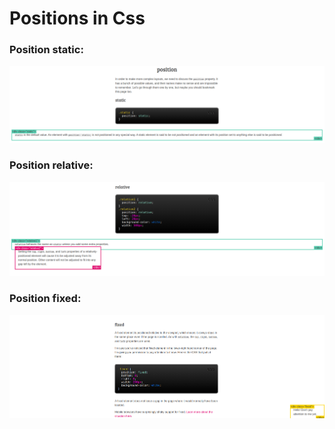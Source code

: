 # Positions in Css
### Position static:
![](./img/static.png)
### Position relative:
![](./img/relative.png)
### Position fixed:
![](./img/fixed.png)
